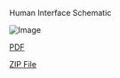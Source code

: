 Human Interface Schematic

![Image](https://github.com/user-attachments/assets/156c9ff6-b731-41f4-a18c-0e5897274e7e)

[PDF](https://github.com/user-attachments/files/19020329/UpdatedEGR314Schematic.pdf)

[ZIP File](https://github.com/ibmyers2/EGR314_Team309_IBM/raw/refs/heads/main/EGR314HI%20(2).zip)
